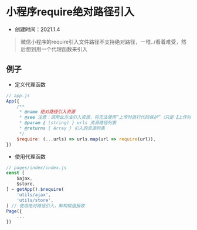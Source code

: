 # 小程序require绝对路径引入

+ 创建时间：2021.1.4

> 微信小程序的require引入文件路径不支持绝对路径，一堆../看着难受，然后想到用一个代理函数来引入

## 例子

+ 定义代理函数

```js
// app.js
App({
    /**
     * @name 绝对路径引入资源
     * @see 注意：调用此方法引入资源，将无法使用“上传时进行代码保护”（只是【上传时】进行保护的话，问题不大）
     * @param { (string) } urls 资源路径列表
     * @returns { Array } 引入的资源列表
     */
    $require: (...urls) => urls.map(url => require(url)),
})
```

+ 使用代理函数

```js
// pages/index/index.js
const [
    $ajax,
    $store,
] = getApp().$require(
    'utils/ajax',
    'utils/store',
) // 使用绝对路径引入，解构赋值接收
Page({
    ...
})
```